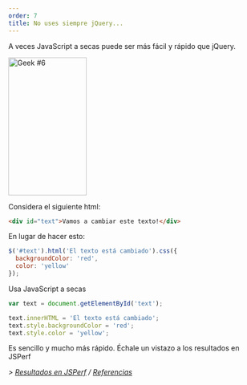 ```yaml
---
order: 7
title: No uses siempre jQuery...
---
```


A veces JavaScript a secas puede ser más fácil y rápido que jQuery.

<div class="img-right">
  <img id="geek-6" class="icos-geek" src="https://browserdiet.com/en/assets/img/6.png" alt="Geek #6" width="156" height="275" />
</div>

Considera el siguiente html:

```html
<div id="text">Vamos a cambiar este texto!</div>
```

En lugar de hacer esto:

```js
$('#text').html('El texto está cambiado').css({
  backgroundColor: 'red',
  color: 'yellow'
});
```

Usa JavaScript a secas

```js
var text = document.getElementById('text');

text.innerHTML = 'El texto está cambiado';
text.style.backgroundColor = 'red';
text.style.color = 'yellow';
```

Es sencillo y mucho más rápido. Échale un vistazo a los resultados en JSPerf

*> [Resultados en JSPerf](http://jsperf.com/jquery-vs-javascript-performance-text) / [Referencias](https://github.com/zenorocha/browser-diet/wiki/References#dont-use-jquery)*
